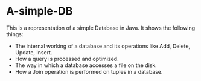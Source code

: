 # A-simple-DB

This is a representation of a simple Database in Java. It shows the following things:
* The internal working of a database and its operations like
 Add,
 Delete,
 Update,
 Insert.
* How a query is processed and optimized.
* The way in which a database accesses a file on the disk.
* How a Join operation is performed on tuples in a database.
